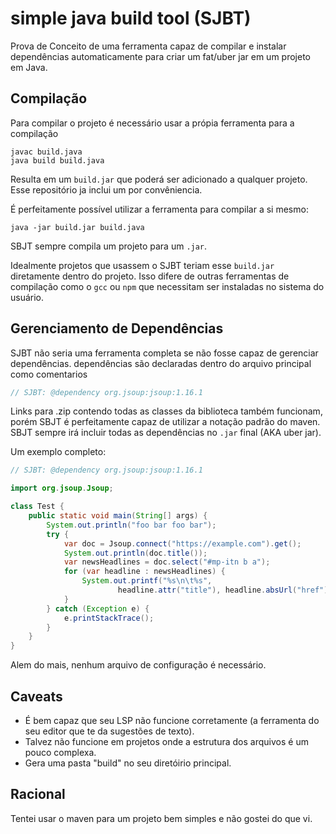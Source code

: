 # simple java build tool (SJBT)
Prova de Conceito de uma ferramenta capaz de compilar e instalar dependências automaticamente para criar um fat/uber jar em um projeto em Java.

## Compilação
Para compilar o projeto é necessário usar a própia ferramenta para a compilação
```
javac build.java
java build build.java
```
Resulta em um ```build.jar``` que poderá ser adicionado a qualquer projeto. Esse repositório ja inclui um por convêniencia.

É perfeitamente possível utilizar a ferramenta para compilar a si mesmo:
```
java -jar build.jar build.java
```
SBJT sempre compila um projeto para um ```.jar```.

Idealmente projetos que usassem o SJBT teriam esse ```build.jar``` diretamente dentro do projeto. Isso difere de outras ferramentas de 
compilação como o ```gcc``` ou ```npm``` que necessitam ser instaladas no sistema do usuário. 

## Gerenciamento de Dependências
SJBT não seria uma ferramenta completa se não fosse capaz de gerenciar dependências.
dependências são declaradas dentro do arquivo principal como comentarios
```java
// SJBT: @dependency org.jsoup:jsoup:1.16.1
```
Links para .zip contendo todas as classes da biblioteca também funcionam, porém SBJT é perfeitamente capaz de utilizar a notação padrão
do maven. SBJT sempre irá incluir todas as dependências no ```.jar``` final (AKA uber jar).

Um exemplo completo:
```java
// SJBT: @dependency org.jsoup:jsoup:1.16.1

import org.jsoup.Jsoup;

class Test {
    public static void main(String[] args) {
        System.out.println("foo bar foo bar");
        try {
            var doc = Jsoup.connect("https://example.com").get();
            System.out.println(doc.title());
            var newsHeadlines = doc.select("#mp-itn b a");
            for (var headline : newsHeadlines) {
                System.out.printf("%s\n\t%s", 
                        headline.attr("title"), headline.absUrl("href"));
            }
        } catch (Exception e) {
            e.printStackTrace();
        }
    }
}
```
Alem do mais, nenhum arquivo de configuração é necessário.

## Caveats
- É bem capaz que seu LSP não funcione corretamente (a ferramenta do seu editor que te da sugestões de texto).
- Talvez não funcione em projetos onde a estrutura dos arquivos é um pouco complexa.
- Gera uma pasta "build" no seu diretóirio principal.

## Racional
Tentei usar o maven para um projeto bem simples e não gostei do que vi.


